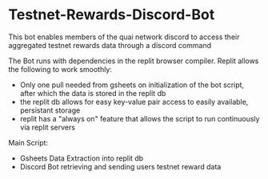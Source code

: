 # Testnet-Rewards-Discord-Bot
This bot enables members of the quai network discord to access their aggregated testnet rewards data through a discord command

The Bot runs with dependencies in the replit browser compiler. Replit allows the following to work smoothly:
  - Only one pull needed from gsheets on initialization of the bot script, after which the data is stored in the replit db
  - the replit db allows for easy key-value pair access to easily available, persistant storage
  - replit has a "always on" feature that allows the script to run continuously via replit servers

Main Script:
- Gsheets Data Extraction into replit db
- Discord Bot retrieving and sending users testnet reward data
